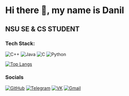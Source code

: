 # Hi there 👋, my name is Danil

## NSU SE & CS STUDENT

### Tech Stack:

![C++](https://img.shields.io/badge/c++-%2300599C.svg?style=for-the-badge&logo=c%2B%2B&logoColor=white) ![Java](https://img.shields.io/badge/java-%23ED8B00.svg?style=for-the-badge&logo=openjdk&logoColor=white) ![C](https://img.shields.io/badge/c-%2300599C.svg?style=for-the-badge&logo=c&logoColor=white) ![Python](https://img.shields.io/badge/python-3670A0?style=for-the-badge&logo=python&logoColor=ffdd54)

<p align="center">
  
  [![Top Langs](https://github-readme-stats.vercel.app/api/top-langs/?username=01trisha)](https://github.com/anuraghazra/github-readme-stats)
  
  </p>

### Socials

[![GitHub](https://img.shields.io/badge/GitHub-181717?logo=github&logoColor=white)](https://github.com/01trisha)
[![Telegram](https://img.shields.io/badge/Telegram-26A5E4?logo=telegram&logoColor=white)](http://t.me/tgctrisha)
[![VK](https://img.shields.io/badge/VK-0077FF?logo=vk&logoColor=white)](https://vk.com/trishasct)
[![Gmail](https://img.shields.io/badge/Email-D14836?logo=gmail&logoColor=white)](mailto:daniltrishkin5@gmail.com)
  
